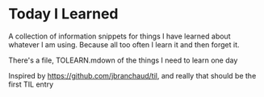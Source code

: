 # Today I Learned

A collection of information snippets for things I have learned about whatever I am using. Because all too often I learn it and then forget it.

There's a file, TOLEARN.mdown of the things I need to learn one day

Inspired by https://github.com/jbranchaud/til, and really that should be the first TIL entry 
